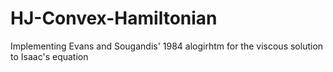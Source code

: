 # HJ-Convex-Hamiltonian
Implementing Evans and Sougandis' 1984 alogirhtm for the viscous solution to Isaac's equation
